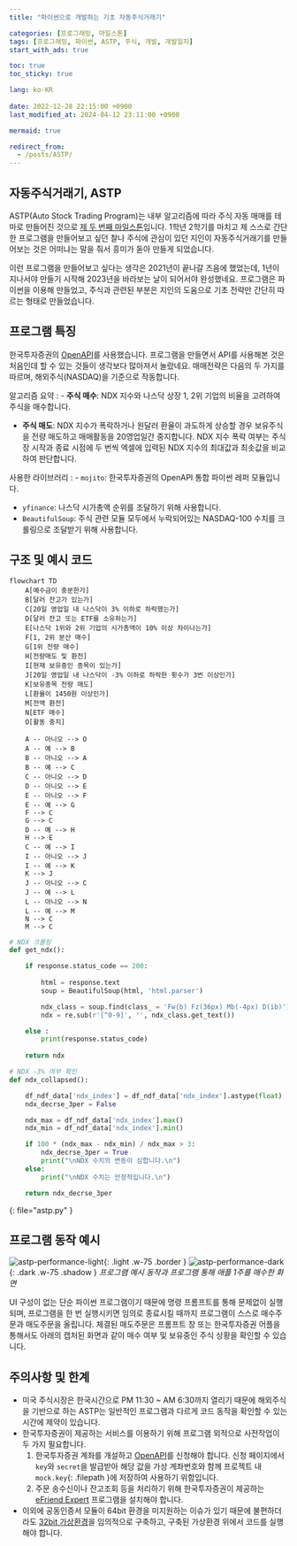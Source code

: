 ```yaml
---
title: "파이썬으로 개발하는 기초 자동주식거래기"

categories: [프로그래밍, 마일스톤]
tags: [프로그래밍, 파이썬, ASTP, 주식, 개발, 개발일지]
start_with_ads: true

toc: true
toc_sticky: true

lang: ko-KR
 
date: 2022-12-28 22:15:00 +0900
last_modified_at: 2024-04-12 23:11:00 +0900

mermaid: true

redirect_from:
  - /posts/ASTP/
---
```


## **자동주식거래기, ASTP**

<!--API를 사용할 마음으로 만들게 되었습니다.-->

ASTP(Auto Stock Trading Program)는 내부 알고리즘에 따라 주식 자동 매매를 테마로 만들어진 것으로 [제 두 번째 마일스톤](https://hynrng.github.io/categories/%EB%A7%88%EC%9D%BC%EC%8A%A4%ED%86%A4/)입니다. 1학년 2학기를 마치고 제 스스로 간단한 프로그램을 만들어보고 싶던 찰나 주식에 관심이 있던 지인이 자동주식거래기를 만들어보는 것은 어떠냐는 말을 줘서 흥미가 돋아 만들게 되었습니다.

이런 프로그램을 만들어보고 싶다는 생각은 2021년이 끝나갈 즈음에 했었는데, 1년이 지나서야 만들기 시작해 2023년을 바라보는 날이 되어서야 완성했네요. 프로그램은 파이썬을 이용해 만들었고, 주식과 관련된 부분은 지인의 도움으로 기초 전략만 간단히 따르는 형태로 만들었습니다.

## **프로그램 특징**

한국투자증권의 [OpenAPI](https://www.truefriend.com/main/customer/systemdown/OpenAPI.jsp?cmd=TF04ea01200)를 사용했습니다. 프로그램을 만들면서 API를 사용해본 것은 처음인데 할 수 있는 것들이 생각보다 많아져서 놀랐네요. 매매전략은 다음의 두 가지를 따르며, 해외주식(NASDAQ)을 기준으로 작동합니다.

알고리즘 요약
: - **주식 매수**: NDX 지수와 나스닥 상장 1, 2위 기업의 비율을 고려하여 주식을 매수합니다.
- **주식 매도**: NDX 지수가 폭락하거나 원달러 환율이 과도하게 상승할 경우 보유주식을 전량 매도하고 매매활동을 20영업일간 중지합니다. NDX 지수 폭락 여부는 주식장 시작과 종료 시점에 두 번씩 엑셀에 입력된 NDX 지수의 최대값과 최솟값을 비교하여 판단합니다.

사용한 라이브러리
: - `mojito`: 한국투자증권의 OpenAPI 통합 파이썬 레퍼 모듈입니다.
- `yfinance`: 나스닥 시가총액 순위를 조달하기 위해 사용합니다.
- `BeautifulSoup`: 주식 관련 모듈 모두에서 누락되어있는 NASDAQ-100 수치를 크롤링으로 조달받기 위해 사용합니다.

## **구조 및 예시 코드**

```mermaid
flowchart TD
    A[예수금이 충분한가]
    B[달러 잔고가 있는가]
    C[20일 영업일 내 나스닥이 3% 이하로 하락했는가]
    D[달러 잔고 또는 ETF를 소유하는가]
    E[나스닥 1위와 2위 기업의 시가총액이 10% 이상 차이나는가]
    F[1, 2위 분산 매수]
    G[1위 전량 매수]
    H[전량매도 및 환전]
    I[현재 보유중인 종목이 있는가]
    J[20일 영업일 내 나스닥이 -3% 이하로 하락한 횟수가 3번 이상인가]
    K[보유종목 전량 매도]
    L[환율이 1450원 이상인가]
    M[전액 환전]
    N[ETF 매수]
    O[활동 중지]

    A -- 아니오 --> O
    A -- 예 --> B
    B -- 아니오 --> A
    B -- 예 --> C
    C -- 아니오 --> D
    D -- 아니오 --> E
    E -- 아니오 --> F
    E -- 예 --> G
    F --> C
    G --> C
    D -- 예 --> H
    H --> E
    C -- 예 --> I
    I -- 아니오 --> J
    I -- 예 --> K
    K --> J
    J -- 아니오 --> C
    J -- 예 --> L
    L -- 아니오 --> N
    L -- 예 --> M
    N --> C
    M --> C
```

```python
# NDX 크롤링
def get_ndx():

    if response.status_code == 200:
    
        html = response.text
        soup = BeautifulSoup(html, 'html.parser')

        ndx_class = soup.find(class_ = 'Fw(b) Fz(36px) Mb(-4px) D(ib)')
        ndx = re.sub(r'[^0-9]', '', ndx_class.get_text())

    else :
        print(response.status_code)
    
    return ndx

# NDX -3% 여부 확인
def ndx_collapsed():

    df_ndf_data['ndx_index'] = df_ndf_data['ndx_index'].astype(float)
    ndx_decrse_3per = False

    ndx_max = df_ndf_data['ndx_index'].max()
    ndx_min = df_ndf_data['ndx_index'].min()

    if 100 * (ndx_max - ndx_min) / ndx_max > 3:
        ndx_decrse_3per = True
        print("\nNDX 수치의 변동이 심합니다.\n")
    else:
        print("\nNDX 수치는 안정적입니다.\n")

    return ndx_decrse_3per
```
{: file="astp.py" }

## **프로그램 동작 예시**

![astp-performance-light](/2022-12-28-astp/astp-performance-light.webp){: .light .w-75 .border }
![astp-performance-dark](/2022-12-28-astp/astp-performance-dark.webp){: .dark .w-75 .shadow }
_프로그램 예시 동작과 프로그램 통해 애플 1주를 매수한 화면_

UI 구성이 없는 단순 파이썬 프로그램이기 때문에 명령 프롬프트를 통해 문제없이 실행되며, 프로그램을 한 번 실행시키면 임의로 종료시킬 때까지 프로그램이 스스로 매수주문과 매도주문을 올립니다. 체결된 매도주문은 프롬프트 창 또는 한국투자증권 어플을 통해서도 아래의 캡처된 화면과 같이 매수 여부 및 보유중인 주식 상황을 확인할 수 있습니다.

## **주의사항 및 한계**

- 미국 주식시장은 한국시간으로 PM 11:30 ~ AM 6:30까지 열리기 때문에 해외주식을 기반으로 하는 ASTP는 일반적인 프로그램과 다르게 코드 동작을 확인할 수 있는 시간에 제약이 있습니다.
- 한국투자증권이 제공하는 서비스를 이용하기 위해 프로그램 외적으로 사전작업이 두 가지 필요합니다.
    1. 한국투자증권 계좌를 개설하고 [OpenAPI](https://apiportal.koreainvestment.com/intro)를 신청해야 합니다. 신청 페이지에서 `key`와 `secret`을 발급받아 해당 값을 가상 계좌번호와 함께 프로젝트 내 `mock.key`{: .filepath }에 저장하여 사용하기 위함입니다.
    2. 주문 송수신이나 잔고조회 등을 처리하기 위해 한국투자증권이 제공하는 [eFriend Expert](https://www.truefriend.com/main/customer/systemdown/OpenAPI.jsp?cmd=TF04ea01200) 프로그램을 설치해야 합니다.
-  이외에 공동인증서 모듈이 64bit 환경을 미지원하는 이슈가 있기 때문에 불편하더라도 [32bit 가상환경](https://hynrng.github.io/posts/32bit/)을 임의적으로 구축하고, 구축된 가상환경 위에서 코드를 실행해야 합니다.

<!--
## **마치며**

> **[깃허브](https://github.com/hynrng/ASTP)**에서 더 자세히 둘러보실 수 있습니다.
{: .prompt-tip }

이번 마일스톤을 만들면서는 API나 라이브러리 등 외부 모듈을 사용해보는 것을 중점 경험으로 두었으며, 직접 사용해보니 만들어져있는 모듈을 적극적으로 활용해야 보다 많은 것을 할 수 있겠다는 것을 크게 알 수 있었습니다. 이외에는 금융이라는 주제를 이용해 나스닥 지표나 각 기업의 시가총액 등 데이터가 정렬되어 표시하는 과정이 재미있었네요.

237줄 정도 되는 간단한 코드로 프로젝트를 마치지만, 이후에 이어서 프로그램을 확장하게 된다면 매수조건과 매도조건을 더 정교히 작성하고, 클래스화로 코드를 정리하는 작업을 진행하면 좋을 것 같다는 생각이 들었습니다.

-->